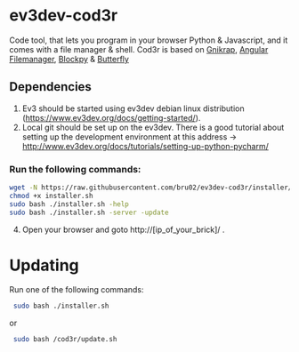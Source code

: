 # ev3dev-cod3r
Code tool, that lets you program in your browser Python & Javascript, and it comes with a file manager & shell.
Cod3r is  based on <a href="https://github.com/jbenech/gnikrap">Gnikrap</a>, <a href="https://github.com/joni2back/angular-filemanager">Angular Filemanager</a>, <a href="https://github.com/RealTimeWeb/blockpy">Blockpy</a> & <a href="https://github.com/paradoxxxzero/butterfly">Butterfly</a>
## Dependencies
1. Ev3 should be started using ev3dev debian linux distribution (https://www.ev3dev.org/docs/getting-started/).
2. Local git should be set up on the ev3dev. There is a good tutorial about setting up the development environment at this address -> http://www.ev3dev.org/docs/tutorials/setting-up-python-pycharm/

### Run the following commands:
 ```bash 
 wget -N https://raw.githubusercontent.com/bru02/ev3dev-cod3r/installer/installer.sh
 chmod +x installer.sh
 sudo bash ./installer.sh -help
 sudo bash ./installer.sh -server -update

 ```
4. Open your browser and goto http://[ip_of_your_brick]/ .<br>
# Updating
Run one of the following commands:
```bash
 sudo bash ./installer.sh
```
or
```bash
 sudo bash /cod3r/update.sh
```